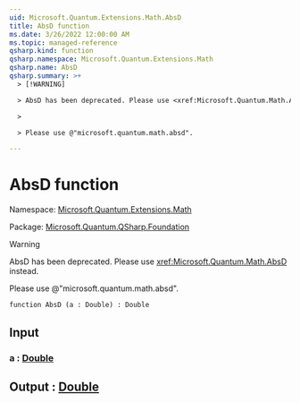 ```yaml
---
uid: Microsoft.Quantum.Extensions.Math.AbsD
title: AbsD function
ms.date: 3/26/2022 12:00:00 AM
ms.topic: managed-reference
qsharp.kind: function
qsharp.namespace: Microsoft.Quantum.Extensions.Math
qsharp.name: AbsD
qsharp.summary: >+
  > [!WARNING]

  > AbsD has been deprecated. Please use <xref:Microsoft.Quantum.Math.AbsD> instead.

  >

  > Please use @"microsoft.quantum.math.absd".

---
```


# AbsD function

Namespace: [Microsoft.Quantum.Extensions.Math](xref:Microsoft.Quantum.Extensions.Math)

Package: [Microsoft.Quantum.QSharp.Foundation](https://nuget.org/packages/Microsoft.Quantum.QSharp.Foundation)


> [!WARNING]
> AbsD has been deprecated. Please use <xref:Microsoft.Quantum.Math.AbsD> instead.
>
> Please use @"microsoft.quantum.math.absd".



```qsharp
function AbsD (a : Double) : Double
```


## Input

### a : [Double](xref:microsoft.quantum.qsharp.valueliterals#double-literals)





## Output : [Double](xref:microsoft.quantum.qsharp.valueliterals#double-literals)

